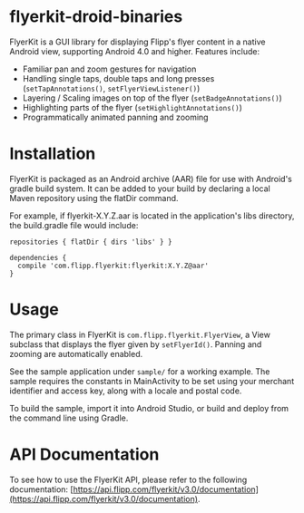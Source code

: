 flyerkit-droid-binaries
=======================
FlyerKit is a GUI library for displaying Flipp's flyer content in a native
Android view, supporting Android 4.0 and higher. Features include:

* Familiar pan and zoom gestures for navigation
* Handling single taps, double taps and long presses (`setTapAnnotations()`,
`setFlyerViewListener()`)
* Layering / Scaling images on top of the flyer (`setBadgeAnnotations()`)
* Highlighting parts of the flyer (`setHighlightAnnotations()`)
* Programmatically animated panning and zooming

Installation
============
FlyerKit is packaged as an Android archive (AAR) file for use with Android's
gradle build system. It can be added to your build by declaring a local
Maven repository using the flatDir command.

For example, if flyerkit-X.Y.Z.aar is located in the application's libs
directory, the build.gradle file would include:

    repositories { flatDir { dirs 'libs' } }

    dependencies {
      compile 'com.flipp.flyerkit:flyerkit:X.Y.Z@aar'
    }

Usage
=====
The primary class in FlyerKit is `com.flipp.flyerkit.FlyerView`, a View
subclass that displays the flyer given by `setFlyerId()`. Panning and
zooming are automatically enabled.

See the sample application under `sample/` for a working example. The
sample requires the constants in MainActivity to be set using your merchant
identifier and access key, along with a locale and postal code.

To build the sample, import it into Android Studio, or build and deploy from
the command line using Gradle.

API Documentation
=================
To see how to use the FlyerKit API, please refer to the following documentation:
[https://api.flipp.com/flyerkit/v3.0/documentation](https://api.flipp.com/flyerkit/v3.0/documentation).

